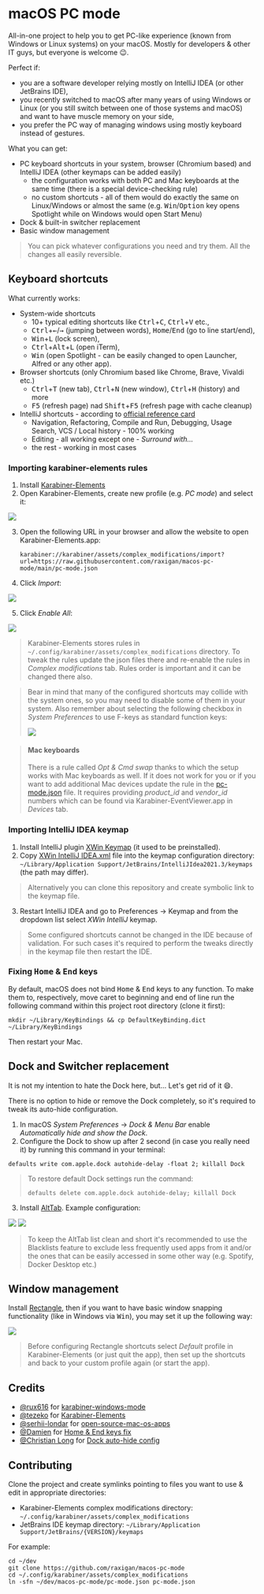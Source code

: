 # macOS PC mode

All-in-one project to help you to get PC-like experience (known from Windows or Linux systems) on your macOS. Mostly for developers & other IT guys, but everyone is welcome 😉.

Perfect if:
- you are a software developer relying mostly on IntelliJ IDEA (or other JetBrains IDE),
- you recently switched to macOS after many years of using Windows or Linux (or you still switch between one of those systems and macOS) and want to have muscle memory on your side,
- you prefer the PC way of managing windows using mostly keyboard instead of gestures.

What you can get:
- PC keyboard shortcuts in your system, browser (Chromium based) and IntelliJ IDEA (other keymaps can be added easily)
    - the configuration works with both PC and Mac keyboards at the same time (there is a special device-checking rule)
    - no custom shortcuts - all of them would do exactly the same on Linux/Windows or almost the same (e.g. <kbd>
      Win</kbd>/<kbd>Option</kbd> key opens Spotlight while on Windows would open Start Menu)
- Dock & built-in switcher replacement
- Basic window management

> You can pick whatever configurations you need and try them. All the changes all easily reversible.

## Keyboard shortcuts

What currently works:
- System-wide shortcuts
  - 10+ typical editing shortcuts like <kbd>Ctrl</kbd>+<kbd>C</kbd>, <kbd>Ctrl</kbd>+<kbd>V</kbd> etc.,
  - <kbd>Ctrl</kbd>+<kbd>←</kbd>/<kbd>→</kbd> (jumping between words), <kbd>Home</kbd>/<kbd>End</kbd> (go to line start/end),
  - <kbd>Win</kbd>+<kbd>L</kbd> (lock screen),
  - <kbd>Ctrl</kbd>+<kbd>Alt</kbd>+<kbd>L</kbd> (open iTerm),
  - <kbd>Win</kbd> (open Spotlight - can be easily changed to open Launcher, Alfred or any other app).
- Browser shortcuts (only Chromium based like Chrome, Brave, Vivaldi etc.)
  - <kbd>Ctrl</kbd>+<kbd>T</kbd> (new tab), <kbd>Ctrl</kbd>+<kbd>N</kbd> (new window), <kbd>Ctrl</kbd>+<kbd>H</kbd> (history) and more
  - <kbd>F5</kbd> (refresh page) nad <kbd>Shift</kbd>+<kbd>F5</kbd> (refresh page with cache cleanup)
- IntelliJ shortcuts - according to [official reference card](https://resources.jetbrains.com/storage/products/intellij-idea/docs/IntelliJIDEA_ReferenceCard.pdf)
  - Navigation, Refactoring, Compile and Run, Debugging, Usage Search, VCS / Local history - 100% working
  - Editing - all working except one - *Surround with...*
  - the rest - working in most cases

### Importing karabiner-elements rules

1. Install [Karabiner-Elements](https://karabiner-elements.pqrs.org/)
2. Open Karabiner-Elements, create new profile (e.g. _PC mode_) and select it:
<img src="./resources/karabiner_new_profile.png"/>

3. Open the following URL in your browser and allow the website to open Karabiner-Elements.app:

     ```
     karabiner://karabiner/assets/complex_modifications/import?url=https://raw.githubusercontent.com/raxigan/macos-pc-mode/main/pc-mode.json
     ```

4. Click _Import_:
<img src="./resources/karabiner_import.png"/>

5. Click _Enable All_:
<img src="./resources/karabiner_enable_all.png"/>

> Karabiner-Elements stores rules in `~/.config/karabiner/assets/complex_modifications` directory. To tweak
> the rules update the json files there and re-enable the rules in _Complex modifications_ tab. Rules order is important and it can be changed there also.

> Bear in mind that many of the configured shortcuts may collide with the system ones, so you may need to disable some of them in your system.
> Also remember about selecting the following checkbox in *System Preferences* to use F-keys as standard function keys:
> 
> <img src="./resources/f-keys.png"/>

> #### Mac keyboards
> There is a rule called *Opt & Cmd swap* thanks to which the setup works with
> Mac keyboards as well. If it does not work for you or if you want to add additional Mac devices
> update the rule in the [pc-mode.json](https://github.com/raxigan/macos-pc-mode/blob/main/pc-mode.json) file. It requires providing *product_id* and *vendor_id* numbers which
> can be found via Karabiner-EventViewer.app in *Devices* tab.

### Importing IntelliJ IDEA keymap

1. Install IntelliJ plugin [XWin Keymap](https://plugins.jetbrains.com/plugin/13094-xwin-keymap) (it used to be preinstalled).
2. Copy [XWin IntelliJ IDEA.xml](https://github.com/raxigan/macos-pc-mode/blob/main/XWin%20IntelliJ%20IDEA.xml) file into the keymap configuration directory: `~/Library/Application Support/JetBrains/IntelliJIdea2021.3/keymaps` (the path may differ).

> Alternatively you can clone this repository and create symbolic link to the keymap file.

3. Restart IntelliJ IDEA and go to Preferences → Keymap and from the dropdown list select *XWin IntelliJ* keymap.

> Some configured shortcuts cannot be changed in the IDE because of validation. For such cases
> it's required to perform the tweaks directly in the keymap file then restart the IDE.

### Fixing <kbd>Home</kbd> & <kbd>End</kbd> keys

By default, macOS does not bind <kbd>Home</kbd> & <kbd>End</kbd> keys to any function. 
To make them to, respectively, move caret to beginning and end of line run the following command within
this project root directory (clone it first): 
```
mkdir ~/Library/KeyBindings && cp DefaultKeyBinding.dict ~/Library/KeyBindings
```

Then restart your Mac.

## Dock and Switcher replacement

It is not my intention to hate the Dock here, but... Let's get rid of it 😄.

There is no option to hide or remove the Dock completely, so it's required to tweak its auto-hide configuration.

1. In macOS _System Preferences_ → _Dock & Menu Bar_ enable _Automatically hide and show the Dock_.
2. Configure the Dock to show up after 2 second (in case you really need it) by running this command in your terminal:
```
defaults write com.apple.dock autohide-delay -float 2; killall Dock
```

> To restore default Dock settings run the command:
> ```
> defaults delete com.apple.dock autohide-delay; killall Dock
>```

3. Install [AltTab](https://alt-tab-macos.netlify.app/). Example configuration:

<img src="./resources/alttab_controls.png"/>
<img src="./resources/alttab_appearance.png"/>

> To keep the AltTab list clean and short it's recommended to use
> the Blacklists feature to exclude less frequently used apps from it and/or
> the ones that can be easily accessed in some other way (e.g. Spotify, Docker Desktop etc.)

## Window management

Install [Rectangle](https://rectangleapp.com/), then if you want to have basic window snapping functionality (like in Windows via <kbd>Win</kbd>), you may set it up the following way:

<img src="./resources/rectangle_settings.png"/>

> Before configuring Rectangle shortcuts select _Default_ profile in Karabiner-Elements (or just quit the app), then set up the shortcuts
> and back to your custom profile again (or start the app).

## Credits
- [@rux616](https://github.com/rux616) for [karabiner-windows-mode](https://github.com/rux616/karabiner-windows-mode)
- [@tezeko](https://github.com/tekezo) for [Karabiner-Elements](https://github.com/pqrs-org/Karabiner-Elements)
- [@serhii-londar](https://github.com/serhii-londar) for [open-source-mac-os-apps](https://github.com/serhii-londar/open-source-mac-os-apps)
- [@Damien](https://www.maketecheasier.com/author/damienoh/) for [Home & End keys fix](https://www.maketecheasier.com/fix-home-end-button-for-external-keyboard-mac/)
- [@Christian Long](https://apple.stackexchange.com/users/41838/christian-long) for [Dock auto-hide config](https://apple.stackexchange.com/a/82084)

## Contributing

Clone the project and create symlinks pointing to files you want to use & edit in appropriate directories:
- Karabiner-Elements complex modifications directory: `~/.config/karabiner/assets/complex_modifications`
- JetBrains IDE keymap directory: `~/Library/Application Support/JetBrains/{VERSION}/keymaps`

For example:
```
cd ~/dev
git clone https://github.com/raxigan/macos-pc-mode
cd ~/.config/karabiner/assets/complex_modifications
ln -sfn ~/dev/macos-pc-mode/pc-mode.json pc-mode.json
```
